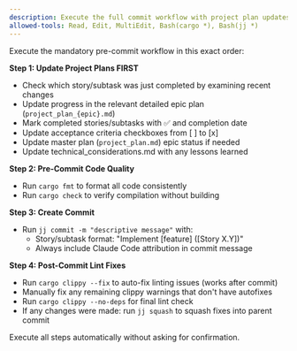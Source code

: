 ```yaml
---
description: Execute the full commit workflow with project plan updates and code quality checks
allowed-tools: Read, Edit, MultiEdit, Bash(cargo *), Bash(jj *)
---
```


Execute the mandatory pre-commit workflow in this exact order:

**Step 1: Update Project Plans FIRST**
- Check which story/subtask was just completed by examining recent changes
- Update progress in the relevant detailed epic plan (`project_plan_{epic}.md`)
- Mark completed stories/subtasks with ✅ and completion date
- Update acceptance criteria checkboxes from [ ] to [x]
- Update master plan (`project_plan.md`) epic status if needed
- Update technical_considerations.md with any lessons learned

**Step 2: Pre-Commit Code Quality**
- Run `cargo fmt` to format all code consistently
- Run `cargo check` to verify compilation without building

**Step 3: Create Commit**
- Run `jj commit -m "descriptive message"` with:
  - Story/subtask format: "Implement [feature] ([Story X.Y])" 
  - Always include Claude Code attribution in commit message

**Step 4: Post-Commit Lint Fixes**
- Run `cargo clippy --fix` to auto-fix linting issues (works after commit)
- Manually fix any remaining clippy warnings that don't have autofixes
- Run `cargo clippy --no-deps` for final lint check
- If any changes were made: run `jj squash` to squash fixes into parent commit

Execute all steps automatically without asking for confirmation.